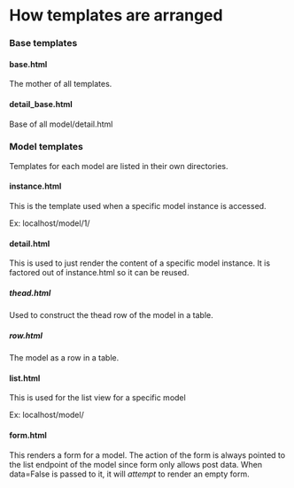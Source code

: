 # How templates are arranged

### Base templates

#### base.html

The mother of all templates.

#### detail\_base.html

Base of all model/detail.html

### Model templates

Templates for each model are listed in their own directories.

#### instance.html

This is the template used when a specific model instance is accessed.

Ex: localhost/model/1/

#### detail.html

This is used to just render the content of a specific model instance. It is factored out of instance.html so it can be reused.

##### thead.html

Used to construct the thead row of the model in a table.

##### row.html

The model as a row in a table.

#### list.html

This is used for the list view for a specific model

Ex: localhost/model/

#### form.html

This renders a form for a model. The action of the form is always pointed to the
list endpoint of the model since form only allows post data. When data=False is passed to it, it will *attempt* to render an empty form.
